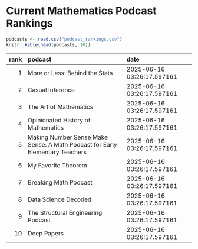 # Current Mathematics Podcast Rankings


``` r
podcasts <- read.csv("podcast_rankings.csv")
knitr::kable(head(podcasts, 10))
```

| rank | podcast | date |
|---:|:---|:---|
| 1 | More or Less: Behind the Stats | 2025-06-16 03:26:17.597161 |
| 2 | Casual Inference | 2025-06-16 03:26:17.597161 |
| 3 | The Art of Mathematics | 2025-06-16 03:26:17.597161 |
| 4 | Opinionated History of Mathematics | 2025-06-16 03:26:17.597161 |
| 5 | Making Number Sense Make Sense: A Math Podcast for Early Elementary Teachers | 2025-06-16 03:26:17.597161 |
| 6 | My Favorite Theorem | 2025-06-16 03:26:17.597161 |
| 7 | Breaking Math Podcast | 2025-06-16 03:26:17.597161 |
| 8 | Data Science Decoded | 2025-06-16 03:26:17.597161 |
| 9 | The Structural Engineering Podcast | 2025-06-16 03:26:17.597161 |
| 10 | Deep Papers | 2025-06-16 03:26:17.597161 |
